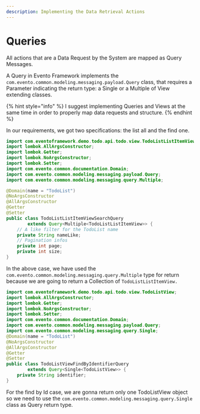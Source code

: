```yaml
---
description: Implementing the Data Retrieval Actions
---
```


# Queries

All actions that are a Data Request by the System are mapped as Query Messages.

A Query in Evento Framework implements the `com.evento.common.modeling.messaging.payload.Query` class, that requires a Parameter indicating the return type: a Single or a Multiple of View extending classes.

{% hint style="info" %}
I suggest implementing Queries and Views at the same time in order to properly map data requests and structure.
{% endhint %}

In our requirements, we got two specifications: the list all and the find one.&#x20;

```java
import com.eventoframework.demo.todo.api.todo.view.TodoListListItemView;
import lombok.AllArgsConstructor;
import lombok.Getter;
import lombok.NoArgsConstructor;
import lombok.Setter;
import com.evento.common.documentation.Domain;
import com.evento.common.modeling.messaging.payload.Query;
import com.evento.common.modeling.messaging.query.Multiple;

@Domain(name = "TodoList")
@NoArgsConstructor
@AllArgsConstructor
@Getter
@Setter
public class TodoListListItemViewSearchQuery 
        extends Query<Multiple<TodoListListItemView>> {
    // A like filter for the TodoList name
    private String nameLike;
    // Pagination infos
    private int page;
    private int size;
}
```

In the above case, we have used the `com.evento.common.modeling.messaging.query.Multiple` type for return because we are going to return a Collection of `TodoListListItemView.`

```java
import com.eventoframework.demo.todo.api.todo.view.TodoListView;
import lombok.AllArgsConstructor;
import lombok.Getter;
import lombok.NoArgsConstructor;
import lombok.Setter;
import com.evento.common.documentation.Domain;
import com.evento.common.modeling.messaging.payload.Query;
import com.evento.common.modeling.messaging.query.Single;
@Domain(name = "TodoList")
@NoArgsConstructor
@AllArgsConstructor
@Getter
@Setter
public class TodoListViewFindByIdentifierQuery 
        extends Query<Single<TodoListView>> {
    private String identifier;
}
```

For the find by Id case, we are gonna return only one TodoListView object so we need to use the `com.evento.common.modeling.messaging.query.Single` class as Query return type.

